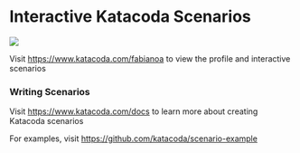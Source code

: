 # Interactive Katacoda Scenarios

[![](http://shields.katacoda.com/katacoda/fabianoa/count.svg)](https://www.katacoda.com/fabianoa "Get your profile on Katacoda.com")

Visit https://www.katacoda.com/fabianoa to view the profile and interactive scenarios

### Writing Scenarios
Visit https://www.katacoda.com/docs to learn more about creating Katacoda scenarios

For examples, visit https://github.com/katacoda/scenario-example
